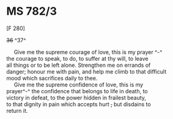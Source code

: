 # MS 782/3

[F 280]

~~36~~ ^37^

&nbsp;&nbsp;&nbsp;&nbsp;&nbsp;Give me the supreme courage of love, this is my prayer ^-^ \
the courage to speak, to do, to suffer at thy will, to leave \
all things or to be left alone. Strengthen me on errands of \
danger; honour me with pain, and help me climb to that difficult \
mood which sacrifices daily to thee. \
&nbsp;&nbsp;&nbsp;&nbsp;&nbsp;Give me the supreme confidence of love, this is my \
prayer^-^ the confidence that belongs to life in death, to \
victory in defeat, to the power hidden in frailest beauty, \
to that dignity in pain which accepts hurt ~~,~~ but disdains to \
return it. 
